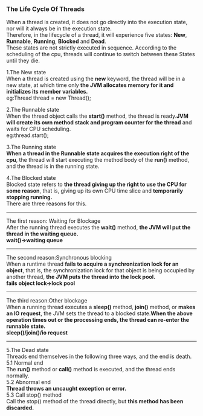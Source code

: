 ### The Life Cycle Of Threads 
When a thread is created, it does not go directly into the execution state, nor will it always be in the execution state.</br>
Therefore, in the lifecycle of a thread, it will experience five states: **New**, **Runnable**, **Running**, **Blocked** and **Dead**.</br>
These states are not strictly executed in sequence. According to the scheduling of the cpu, threads will continue to switch between these States until they die.</br>

1.The New state </br>
When a thread is created using the **new** keyword, the thread will be in a new state, at which time only **the JVM allocates memory for it and initializes its member variables.** </br>
eg:Thread thread = new Thread();

2.The Runnable state</br>
When the thread object calls the **start()** method, the thread is ready.**JVM will create its own method stack and program counter for the thread** and waits for CPU scheduling.</br>
eg:thread.start();

3.The Running state</br>
**When a thread in the Runnable state acquires the execution right of the cpu**, the thread will start executing the method body of the **run()** method, and the thread is in the running state.</br>

4.The Blocked state</br>
Blocked state refers to **the thread giving up the right to use the CPU for some reason**, that is, giving up its own CPU time slice and **temporarily stopping running.** </br>
There are three reasons for this.
*******
The first reason: Waiting for Blockage</br>
After the running thread executes the **wait()** method, **the JVM will put the thread in the waiting queue.** </br>
**wait()->waiting queue**
*******
The second reason:Synchronous blocking</br>
When a runtime thread **fails to acquire a synchronization lock for an object**, that is, the synchronization lock for that object is being occupied by another thread, **the JVM puts the thread into the lock pool.** </br>
**fails object lock->lock pool**
*******
The third reason:Other blockage</br>
When a running thread executes a **sleep()** method, **join()** method, or **makes an IO request**, the JVM sets the thread to a blocked state.**When the above operation times out or the processing ends, the thread can re-enter the runnable state.** </br>
**sleep()/join()/io request**
*******
5.The Dead state</br>
Threads end themselves in the following three ways, and the end is death.</br>
5.1 Normal end</br>
The **run()** method or **call()** method is executed, and the thread ends normally.</br>
5.2 Abnormal end</br>
**Thread throws an uncaught exception or error.** </br>
5.3 Call stop() method</br>
Call the stop() method of the thread directly, but **this method has been discarded.** </br>

